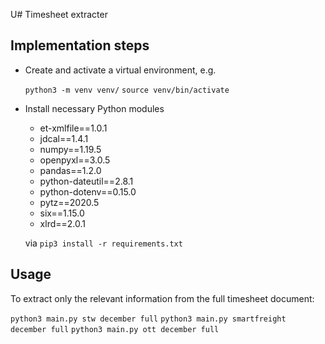 U# Timesheet extracter

## Implementation steps

- Create and activate a virtual environment, e.g.

  `python3 -m venv venv/`
  `source venv/bin/activate`

- Install necessary Python modules 

  - et-xmlfile==1.0.1
  - jdcal==1.4.1
  - numpy==1.19.5
  - openpyxl==3.0.5
  - pandas==1.2.0
  - python-dateutil==2.8.1
  - python-dotenv==0.15.0
  - pytz==2020.5
  - six==1.15.0
  - xlrd==2.0.1

  via `pip3 install -r requirements.txt`


## Usage

To extract only the relevant information from the full timesheet document:

`python3 main.py stw december full`
`python3 main.py smartfreight december full`
`python3 main.py ott december full`
